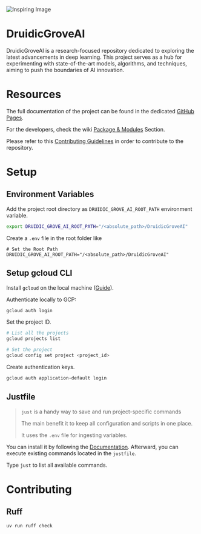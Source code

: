![Inspiring Image](https://repository-images.githubusercontent.com/870284572/b9b19342-1938-46cf-9eac-ab31a92682ba)

# DruidicGroveAI
DruidicGroveAI is a research-focused repository dedicated to exploring the latest advancements in deep learning. 
This project serves as a hub for experimenting with state-of-the-art models, algorithms, 
and techniques, aiming to push the boundaries of AI innovation.

# Resources
The full documentation of the project can be found in the dedicated [GitHub Pages](https://volscente.github.io/DruidicGroveAI/).

For the developers, check the wiki [Package & Modules](https://github.com/Volscente/DruidicGroveAI/wiki/Packages-&-Modules) Section.

Please refer to this [Contributing Guidelines](https://github.com/Volscente/DruidicGroveAI/wiki/Contributing-Guidelines) in order to contribute to the repository.

# Setup
## Environment Variables
Add the project root directory as `DRUIDIC_GROVE_AI_ROOT_PATH` environment variable.
``` bash
export DRUIDIC_GROVE_AI_ROOT_PATH="/<absolute_path>/DruidicGroveAI"
```
Create a `.env` file in the root folder like
```
# Set the Root Path
DRUIDIC_GROVE_AI_ROOT_PATH="/<absolute_path>/DruidicGroveAI"
```

## Setup gcloud CLI
Install `gcloud` on the local machine ([Guide](https://cloud.google.com/sdk/docs/install)).

Authenticate locally to GCP:
```bash
gcloud auth login
```

Set the project ID.
```bash
# List all the projects
gcloud projects list

# Set the project
gcloud config set project <project_id>
```

Create authentication keys.
```bash
gcloud auth application-default login
```

## Justfile
> `just` is a handy way to save and run project-specific commands
> 
> The main benefit it to keep all configuration and scripts in one place.
> 
> It uses the `.env` file for ingesting variables.

You can install it by following the [Documentation](https://just.systems/man/en/chapter_4.html).
Afterward, you can execute existing commands located in the `justfile`.

Type `just` to list all available commands.

# Contributing
## Ruff
```bash
uv run ruff check
```